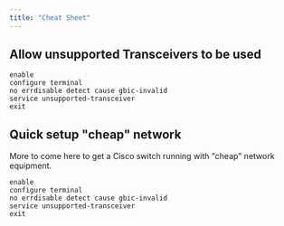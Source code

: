 ```yaml
---
title: "Cheat Sheet"
---
```


## Allow unsupported Transceivers to be used

```shell
enable
configure terminal
no errdisable detect cause gbic-invalid
service unsupported-transceiver
exit
```

## Quick setup "cheap" network

More to come here to get a Cisco switch running with "cheap" network equipment.

```shell
enable
configure terminal
no errdisable detect cause gbic-invalid
service unsupported-transceiver
exit
```
